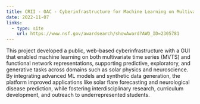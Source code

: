 ```yaml
---
title: CRII - OAC - Cyberinfrastructure for Machine Learning on Multivariate Time Series Data and Functional Networks
date: 2022-11-07
links:
  - type: site
    url: https://www.nsf.gov/awardsearch/showAward?AWD_ID=2305781
---
```


This project developed a public, web-based cyberinfrastructure with a GUI that enabled machine learning on both multivariate time series (MVTS) and functional network representations, supporting predictive, exploratory, and generative tasks across domains such as solar physics and neuroscience. By integrating advanced ML models and synthetic data generation, the platform improved applications like solar flare forecasting and neurological disease prediction, while fostering interdisciplinary research, curriculum development, and outreach to underrepresented students.

<!--more-->
